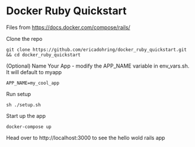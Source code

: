 # Docker Ruby Quickstart
Files from https://docs.docker.com/compose/rails/

Clone the repo
```
git clone https://github.com/ericadohring/docker_ruby_quickstart.git && cd docker_ruby_quickstart
```

(Optional) Name Your App - modify the APP_NAME variable in env_vars.sh. It will default to myapp
```
APP_NAME=my_cool_app
```


Run setup
```
sh ./setup.sh
```

Start up the app
```
docker-compose up
```

Head over to http://localhost:3000 to see the hello wold rails app 
